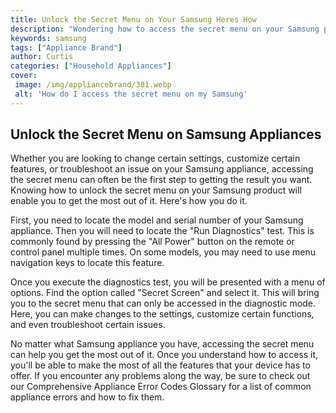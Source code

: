 ```yaml
---
title: Unlock the Secret Menu on Your Samsung Heres How
description: "Wondering how to access the secret menu on your Samsung phone Check out this blog post to learn the simple steps that unlock all the hidden features- dont miss out on the secret goodies"
keywords: samsung
tags: ["Appliance Brand"]
author: Curtis
categories: ["Household Appliances"]
cover: 
 image: /img/appliancebrand/381.webp
 alt: 'How do I access the secret menu on my Samsung'
---
```

## Unlock the Secret Menu on Samsung Appliances
Whether you are looking to change certain settings, customize certain features, or troubleshoot an issue on your Samsung appliance, accessing the secret menu can often be the first step to getting the result you want. Knowing how to unlock the secret menu on your Samsung product will enable you to get the most out of it. Here's how you do it.

First, you need to locate the model and serial number of your Samsung appliance. Then you will need to locate the "Run Diagnostics" test. This is commonly found by pressing the "All Power" button on the remote or control panel multiple times. On some models, you may need to use menu navigation keys to locate this feature.

Once you execute the diagnostics test, you will be presented with a menu of options. Find the option called "Secret Screen" and select it. This will bring you to the secret menu that can only be accessed in the diagnostic mode. Here, you can make changes to the settings, customize certain functions, and even troubleshoot certain issues. 

No matter what Samsung appliance you have, accessing the secret menu can help you get the most out of it. Once you understand how to access it, you'll be able to make the most of all the features that your device has to offer. If you encounter any problems along the way, be sure to check out our Comprehensive Appliance Error Codes Glossary for a list of common appliance errors and how to fix them.
